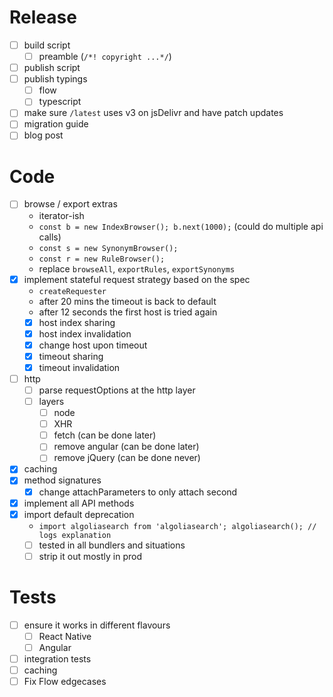 # Release
- [ ] build script
  - [ ] preamble (`/*! copyright ...*/`)
- [ ] publish script
- [ ] publish typings
  - [ ] flow
  - [ ] typescript
- [ ] make sure `/latest` uses v3 on jsDelivr and have patch updates
- [ ] migration guide
- [ ] blog post

# Code
- [ ] browse / export extras
  - iterator-ish
  - `const b = new IndexBrowser(); b.next(1000);` (could do multiple api calls)
  - `const s = new SynonymBrowser();`
  - `const r = new RuleBrowser();`
  - replace `browseAll`, `exportRules`, `exportSynonyms`
- [x] implement stateful request strategy based on the spec
  - `createRequester`
  - after 20 mins the timeout is back to default
  - after 12 seconds the first host is tried again
  - [x] host index sharing
  - [x] host index invalidation
  - [x] change host upon timeout
  - [x] timeout sharing
  - [x] timeout invalidation
- [ ] http
  - [ ] parse requestOptions at the http layer
  - [ ] layers
    - [ ] node
    - [ ] XHR
    - [ ] fetch (can be done later)
    - [ ] remove angular (can be done later)
    - [ ] remove jQuery (can be done never)
- [x] caching
- [x] method signatures
  - [x] change attachParameters to only attach second
- [x] implement all API methods
- [x] import default deprecation
  - `import algoliasearch from 'algoliasearch'; algoliasearch(); // logs explanation`
  - [ ] tested in all bundlers and situations
  - [ ] strip it out mostly in prod

# Tests
- [ ] ensure it works in different flavours
  - [ ] React Native
  - [ ] Angular
- [ ] integration tests
- [ ] caching
- [ ] Fix Flow edgecases
